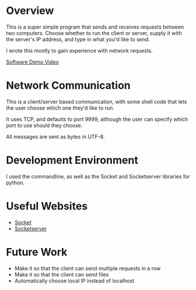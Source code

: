 # Overview

This is a super simple program that sends and receives requests between two computers. Choose whether to run the client or server, supply it with the server's IP address, and type in what you'd like to send.

I wrote this mostly to gain experience with network requests.

[Software Demo Video](https://youtu.be/YhF8K0QixOg)

# Network Communication

This is a client/server based communication, with some shell code that lets the user choose which one they'd like to run.

It uses TCP, and defaults to port 9999, although the user can specify which port to use should they choose.

All messages are sent as bytes in UTF-8.

# Development Environment

I used the commandline, as well as the Socket and Socketserver libraries for python.

# Useful Websites

* [Socket](https://docs.python.org/3/library/socket.html)
* [Socketserver](https://docs.python.org/3/library/socketserver.html#socketserver.UDPServer)

# Future Work

* Make it so that the client can send multiple requests in a row
* Make it so that the client can send files
* Automatically choose local IP instead of localhost